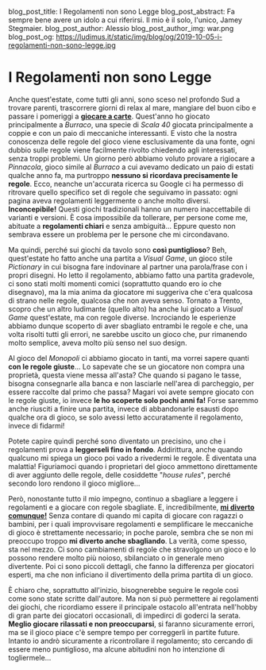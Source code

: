 blog_post_title: I Regolamenti non sono Legge
blog_post_abstract: Fa sempre bene avere un idolo a cui riferirsi. Il mio è il solo, l'unico, Jamey Stegmaier.
blog_post_author: Alessio
blog_post_author_img: war.png
blog_post_og: https://ludimus.it/static/img/blog/og/2019-10-05-i-regolamenti-non-sono-legge.jpg

# I Regolamenti non sono Legge

Anche quest'estate, come tutti gli anni, sono sceso nel profondo Sud a trovare parenti, trascorrere giorni di relax al mare, mangiare del buon cibo e passare i pomeriggi a **[giocare a carte](https://ludimus.it/blog/2018-12-15-un-mazzo-di-carte.html)**. Quest'anno ho giocato principalmente a _Burraco_, una specie di _Scala 40_ giocata principalmente a coppie e con un paio di meccaniche interessanti. E visto che la nostra conoscenza delle regole del gioco viene esclusivamente da una fonte, ogni dubbio sulle regole viene facilmente rivolto chiedendo agli interessati, senza troppi problemi. 
Un giorno però abbiamo voluto provare a rigiocare a _Pinnacola_, gioco simile al _Burraco_ a cui avevamo dedicato un paio di estati qualche anno fa, ma purtroppo **nessuno si ricordava precisamente le regole**. Ecco, neanche un'accurata ricerca su Google ci ha permesso di ritrovare quello specifico set di regole che seguivamo in passato: ogni pagina aveva regolamenti leggermente o anche molto diversi. 
**Inconcepibile!** Questi giochi tradizionali hanno un numero inaccettabile di varianti e versioni. È cosa impossibile da tollerare, per persone come me, abituate a **regolamenti chiari** e senza ambiguità... Eppure questo non sembrava essere un problema per le persone che mi circondavano.

Ma quindi, perché sui giochi da tavolo sono **così puntiglioso**? Beh, quest'estate ho fatto anche una partita a _Visual Game_, un gioco stile _Pictionary_ in cui bisogna fare indovinare al partner una parola/frase con i propri disegni. Ho letto il regolamento, abbiamo fatto una partita gradevole, ci sono stati molti momenti comici (soprattutto quando ero io che disegnavo), ma la mia anima da giocatore mi suggeriva che c'era qualcosa di strano nelle regole, qualcosa che non aveva senso. 
Tornato a Trento, scopro che un altro ludimante (quello alto) ha anche lui giocato a _Visual Game_ quest'estate, ma con regole diverse. Incrociando le esperienze abbiamo dunque scoperto di aver sbagliato entrambi le regole e che, una volta risolti tutti gli errori, ne sarebbe uscito un gioco che, pur rimanendo molto semplice, aveva molto più senso nel suo design.

Al gioco del _Monopoli_ ci abbiamo giocato in tanti, ma vorrei sapere quanti **con le regole giuste**… Lo sapevate che se un giocatore non compra una proprietà, questa viene messa all'asta? Che quando si pagano le tasse, bisogna consegnarle alla banca e non lasciarle nell'area di parcheggio, per essere raccolte dal primo che passa? Magari voi avete sempre giocato con le regole giuste, io invece **le ho scoperte solo pochi anni fa!** Forse saremmo anche riusciti a finire una partita, invece di abbandonarle esausti dopo qualche ora di gioco, se solo avessi letto accuratamente il regolamento, invece di fidarmi!

Potete capire quindi perché sono diventato un precisino, uno che i regolamenti prova a **leggerseli fino in fondo**. Addirittura, anche quando qualcuno mi spiega un gioco poi vado a rivedermi le regole. È diventata una malattia! 
Figuriamoci quando i proprietari del gioco ammettono direttamente di aver aggiunto delle regole, delle cosiddette "_house rules_", perché secondo loro rendono il gioco migliore...

Però, nonostante tutto il mio impegno, continuo a sbagliare a leggere i regolamenti e a giocare con regole sbagliate. E, incredibilmente, **[mi diverto comunque!](https://ludimus.it/blog/2019-09-06-le-regole-del-gioco.html)**
Senza contare di quando mi capita di giocare con ragazzi o bambini, per i quali improvvisare regolamenti e semplificare le meccaniche di gioco è strettamente necessario; in poche parole, sembra che se non mi preoccupo troppo **mi diverto anche sbagliando**. 
La verità, come spesso, sta nel mezzo. Ci sono cambiamenti di regole che stravolgono un gioco e lo possono rendere molto più noioso, sbilanciato o in generale meno divertente. Poi ci sono piccoli dettagli, che fanno la differenza per giocatori esperti, ma che non inficiano il divertimento della prima partita di un gioco.

È chiaro che, soprattutto all'inizio, bisognerebbe seguire le regole così come sono state scritte dall'autore. Ma non si può permettere ai regolamenti dei giochi, che ricordiamo essere il principale ostacolo all'entrata nell'hobby di gran parte dei giocatori occasionali, di impedirci di goderci la serata. 
**Meglio giocare rilassati e non preoccuparsi**, si faranno sicuramente errori, ma se il gioco piace c'è sempre tempo per correggerli in partite future. Intanto io andrò sicuramente a ricontrollare il regolamento; sto cercando di essere meno puntiglioso, ma alcune abitudini non ho intenzione di togliermele...
